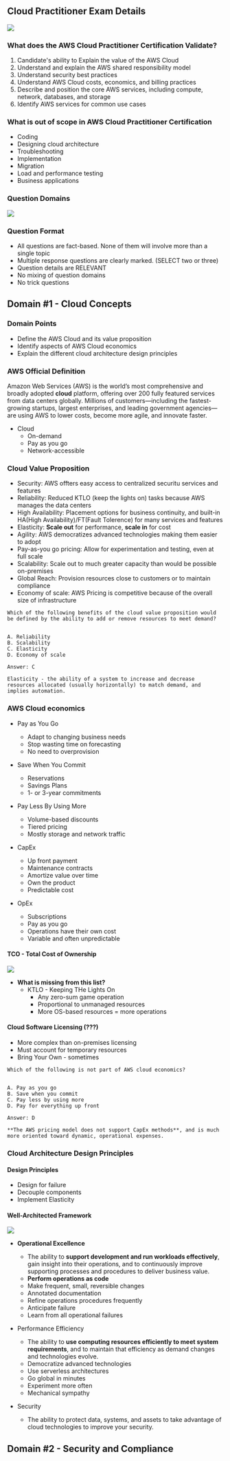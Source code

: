 ## Cloud Practitioner Exam Details

![](image.png.png)

### What does the AWS Cloud Practitioner Certification Validate?

1. Candidate's ability to Explain the value of the AWS Cloud
2. Understand and explain the AWS shared responsibility model
3. Understand security best practices
4. Understand AWS Cloud costs, economics, and billing practices
5. Describe and position the core AWS services, including compute, network, databases, and storage
6. Identify AWS services for common use cases

### What is out of scope in AWS Cloud Practitioner Certification 

- Coding
- Designing cloud architecture
- Troubleshooting
- Implementation
- Migration
- Load and performance testing
- Business applications


### Question Domains
![](2022-08-01-09-56-28.png)

### Question Format

- All questions are fact-based. None of them will involve more than a single topic 
- Multiple response questions are clearly marked. (SELECT two or three)
- Question details are RELEVANT
- No mixing of question domains
- No trick questions

## Domain #1 - Cloud Concepts

### Domain Points
- Define the AWS Cloud and its value proposition
- Identify aspects of AWS Cloud economics
- Explain the different cloud architecture design principles

### AWS Official Definition
Amazon Web Services (AWS) is the world’s most comprehensive and broadly adopted **cloud** platform, offering over 200 fully featured services from data centers globally. Millions of customers—including the fastest-growing startups, largest enterprises, and leading government agencies—are using AWS to lower costs, become more agile, and innovate faster.

- Cloud
  - On-demand
  - Pay as you go
  - Network-accessible

### Cloud Value Proposition

- Security: AWS offters easy access to centralized securitu services and features
- Reliability: Reduced KTLO (keep the lights on) tasks because AWS manages the data centers
- High Availability: Placement options for business continuity, and built-in HA(High Availability)/FT(Fault Tolerence) for many services and features
- Elasticity: **Scale out** for performance, **scale in** for cost
- Agility: AWS democratizes advanced technologies making them easier to adopt
- Pay-as-you go pricing: Allow for experimentation and testing, even at full scale
- Scalability: Scale out to much greater capacity than would be possible on-premises
- Global Reach: Provision resources close to customers or to maintain compliance
- Economy of scale: AWS Pricing is competitive because of the overall size of infrastructure


``` 
Which of the following benefits of the cloud value proposition would be defined by the ability to add or remove resources to meet demand?


A. Reliability
B. Scalability
C. Elasticity
D. Economy of scale
```

```
Answer: C

Elasticity - the ability of a system to increase and decrease resources allocated (usually horizontally) to match demand, and implies automation.
```

### AWS Cloud economics

- Pay as You Go
  - Adapt to changing business needs
  - Stop wasting time on forecasting
  - No need to overprovision

- Save When You Commit
  - Reservations
  - Savings Plans
  - 1- or 3-year commitments

- Pay Less By Using More
  - Volume-based discounts
  - Tiered pricing
  - Mostly storage and network traffic

- CapEx
  - Up front payment
  - Maintenance contracts
  - Amortize value over time
  - Own the product
  - Predictable cost

- OpEx
  - Subscriptions
  - Pay as you go
  - Operations have their own cost
  - Variable and often unpredictable

#### TCO - Total Cost of Ownership
![](2022-08-02-09-12-45.png)
- **What is missing from this list?**
  - KTLO - Keeping THe Lights On
    - Any zero-sum game operation
    - Proportional to unmanaged resources
    - More OS-based resources = more operations

#### Cloud Software Licensing (???)
- More complex than on-premises licensing
- Must account for temporary resources
- Bring Your Own - sometimes

``` 
Which of the following is not part of AWS cloud economics?


A. Pay as you go
B. Save when you commit
C. Pay less by using more
D. Pay for everything up front
```

```
Answer: D

**The AWS pricing model does not support CapEx methods**, and is much more oriented toward dynamic, operational expenses.
```

### Cloud Architecture Design Principles

#### Design Principles
- Design for failure
- Decouple components
- Implement Elasticity

#### Well-Architected Framework
![](2022-08-02-09-18-49.png)

- **Operational Excellence**
  - The ability to **support development and run workloads effectively**, gain insight into their operations, and to continuously improve supporting processes and procedures to deliver business value.
  - **Perform operations as code**
  - Make frequent, small, reversible changes
  - Annotated documentation
  - Refine operations procedures frequently
  - Anticipate failure
  - Learn from all operational failures

- Performance Efficiency
  - The ability to **use computing resources efficiently to meet system requirements**, and to maintain that efficiency as demand changes and technologies evolve.
  - Democratize advanced technologies
  - Use serverless architectures
  - Go global in minutes
  - Experiment more often
  - Mechanical sympathy

- Security
  - The ability to protect data, systems, and assets to take advantage of cloud technologies to improve your security.

## Domain #2 - Security and Compliance
